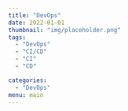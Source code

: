 ```yaml
---
title: "DevOps"
date: 2022-01-01
thumbnail: "img/placeholder.png"
tags:
  - "DevOps"
  - "CI/CD"
  - "CI" 
  - "CD" 

categories:
  - "DevOps" 
menu: main
---
```






